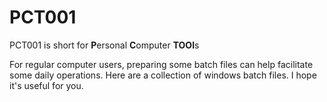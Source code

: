 # PCT001
PCT001 is short for **P**ersonal **C**omputer **TOOl**s 

For regular computer users, preparing some batch files can help facilitate some daily operations.
Here are a collection of windows batch files.
I hope it's useful for you.
